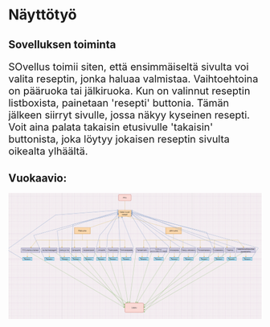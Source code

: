 <h1>Näyttötyö</h1>
<h2>Sovelluksen toiminta</h2>
<p style="font-size: 20px;">SOvellus toimii siten, että ensimmäiseltä sivulta voi valita reseptin, jonka haluaa valmistaa. Vaihtoehtoina on pääruoka tai jälkiruoka. Kun on valinnut reseptin listboxista, painetaan 'resepti' buttonia. Tämän jälkeen siirryt sivulle, jossa näkyy kyseinen resepti. 
Voit aina palata takaisin etusivulle 'takaisin' buttonista, joka löytyy jokaisen reseptin sivulta oikealta ylhäältä.</p>
<h2>Vuokaavio:</h2>
<img src="reseptikirja_vuokaavio.PNG">
